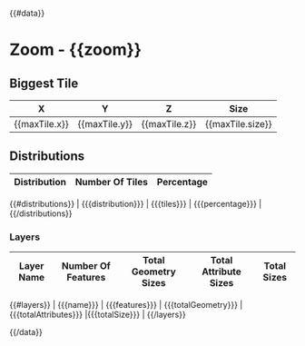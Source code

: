 {{#data}}

# Zoom - {{zoom}}

## Biggest Tile

| X             | Y             | Z             | Size             |
| ------------- | ------------- | ------------- | ---------------- |
| {{maxTile.x}} | {{maxTile.y}} | {{maxTile.z}} | {{maxTile.size}} |

## Distributions

| Distribution | Number Of Tiles | Percentage |
| ------------ | --------------- | ---------- |
{{#distributions}}
| {{{distribution}}} | {{{tiles}}} | {{{percentage}}} |
{{/distributions}}

### Layers

| Layer Name | Number Of Features | Total Geometry Sizes | Total Attribute Sizes | Total Sizes |
| ---------- | ------------------ | -------------------- | --------------------- | ----------- |
{{#layers}}
| {{{name}}} | {{{features}}} | {{{totalGeometry}}} |{{{totalAttributes}}} |{{{totalSize}}} |
{{/layers}}

{{/data}}